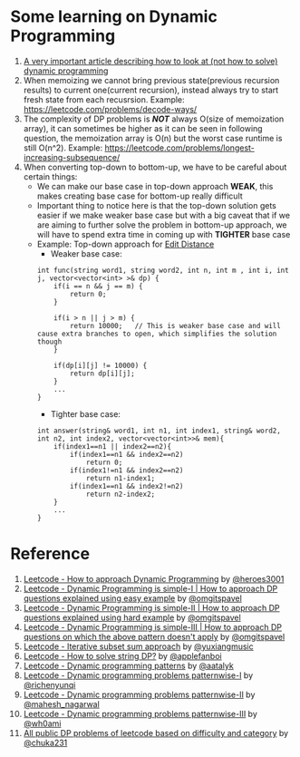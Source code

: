 # Some learning on Dynamic Programming
1. [A very important article describing how to look at (not how to solve) dynamic programming](https://stackoverflow.com/questions/6164629/what-is-the-difference-between-bottom-up-and-top-down)
2. When memoizing we cannot bring previous state(previous recursion results) to current one(current recursion), instead always try to start fresh state from each recusrsion. Example: https://leetcode.com/problems/decode-ways/
3. The complexity of DP problems is ***NOT*** always O(size of memoization array), it can sometimes be higher as it can be seen in following question, the memoization array is O(n) but the worst case runtime is still O(n^2). Example: https://leetcode.com/problems/longest-increasing-subsequence/
4. When converting top-down to bottom-up, we have to be careful about certain things:
    - We can make our base case in top-down approach **WEAK**, this makes creating base case for bottom-up really difficult
    - Important thing to notice here is that the top-down solution gets easier if we make weaker base case but with a big caveat that if we are      aiming to further solve the problem in bottom-up approach, we will have to spend extra time in coming up with **TIGHTER** base case
    - Example: Top-down approach for [Edit Distance](https://leetcode.com/problems/edit-distance/)
        - Weaker base case:
        ```
        int func(string word1, string word2, int n, int m , int i, int j, vector<vector<int> >& dp) {
            if(i == n && j == m) {
                return 0;
            }
            
            if(i > n || j > m) {
                return 10000;   // This is weaker base case and will cause extra branches to open, which simplifies the solution though
            }
            
            if(dp[i][j] != 10000) {
                return dp[i][j];
            }
            ...
        }
        ```
        - Tighter base case: 
        ```
        int answer(string& word1, int n1, int index1, string& word2, int n2, int index2, vector<vector<int>>& mem){
            if(index1==n1 || index2==n2){
                if(index1==n1 && index2==n2)
                    return 0;
                if(index1!=n1 && index2==n2)
                    return n1-index1;
                if(index1==n1 && index2!=n2)
                    return n2-index2;
            }
            ...
        }
        ```

# Reference
1. [Leetcode - How to approach Dynamic Programming](https://leetcode.com/problems/house-robber/discuss/156523/From-good-to-great.-How-to-approach-most-of-DP-problems) by [@heroes3001](https://leetcode.com/heroes3001)
2. [Leetcode - Dynamic Programming is simple-I | How to approach DP questions explained using easy example](https://leetcode.com/discuss/study-guide/1490172/Dynamic-programming-is-simple) by [@omgitspavel](https://leetcode.com/omgitspavel)
3. [Leetcode - Dynamic Programming is simple-II | How to approach DP questions explained using hard example](https://leetcode.com/discuss/study-guide/1508238/Dynamic-programming-is-simple-2) by [@omgitspavel](https://leetcode.com/omgitspavel)
4. [Leetcode - Dynamic Programming is simple-III | How to approach DP questions on which the above pattern doesn't apply](https://leetcode.com/discuss/study-guide/1527916/Dynamic-programming-is-simple-3-(multi-root-recursion)) by [@omgitspavel](https://leetcode.com/omgitspavel)
5. [Leetcode - Iterative subset sum approach](https://leetcode.com/problems/target-sum/discuss/97334/java-15-ms-c-3-ms-ons-iterative-dp-solution-using-subset-sum-with-explanation) by [@yuxiangmusic](https://leetcode.com/yuxiangmusic)
6. [Leetcode - How to solve string DP?](https://leetcode.com/discuss/general-discussion/651719/how-to-solve-dp-string-template-and-4-steps-to-be-followed) by [@applefanboi](https://leetcode.com/applefanboi)
7. [Leetcode - Dynamic programming patterns](https://leetcode.com/discuss/general-discussion/458695/dynamic-programming-patterns) by [@aatalyk](https://leetcode.com/aatalyk)
8. [Leetcode - Dynamic programming problems patternwise-I](https://leetcode.com/discuss/general-discussion/592146/dynamic-programming-summary) by [@richenyunqi](https://leetcode.com/richenyunqi)
9. [Leetcode - Dynamic programming problems patternwise-II](https://leetcode.com/discuss/general-discussion/1050391/Must-do-Dynamic-programming-Problems-Category-wise) by [@mahesh_nagarwal](https://leetcode.com/mahesh_nagarwal)
10. [Leetcode - Dynamic programming problems patternwise-III](https://leetcode.com/discuss/general-discussion/662866/dp-for-beginners-problems-patterns-sample-solutions) by [@wh0ami](https://leetcode.com/wh0ami)
11. [All public DP problems of leetcode based on difficulty and category](https://chuka231.blogspot.com/2021/01/leetcode-all-dynamic-programming.html) by [@chuka231](https://leetcode.com/chuka231)